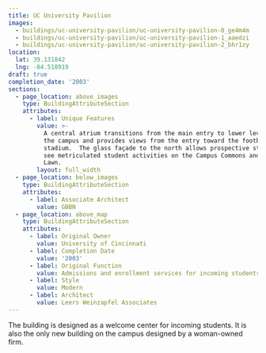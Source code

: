 ```yaml
---
title: UC University Pavilion
images:
  - buildings/uc-university-pavilion/uc-university-pavilion-0_ge4m4m
  - buildings/uc-university-pavilion/uc-university-pavilion-1_aaedzi
  - buildings/uc-university-pavilion/uc-university-pavilion-2_bhr1zy
location:
  lat: 39.131042
  lng: -84.518919
draft: true
completion_date: '2003'
sections:
  - page_location: above_images
    type: BuildingAttributeSection
    attributes:
      - label: Unique Features
        value: >-
          A central atrium transitions from the main entry to lower levels of
          the campus and provides views from the entry toward the football
          stadium.  The glass façade to the north allows prospective students to
          see metriculated student activities on the Campus Commons and McMicken
          Lawn.
        layout: full_width
  - page_location: below_images
    type: BuildingAttributeSection
    attributes:
      - label: Associate Architect
        value: GBBN
  - page_location: above_map
    type: BuildingAttributeSection
    attributes:
      - label: Original Owner
        value: University of Cincinnati
      - label: Completion Date
        value: '2003'
      - label: Original Function
        value: Admissions and enrollment services for incoming students
      - label: Style
        value: Modern
      - label: Architect
        value: Leers Weinzapfel Associates
---
```


The building is designed as a welcome center for incoming students. It is also the only new building on the campus designed by a woman-owned firm.
